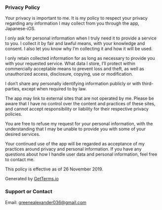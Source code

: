 ### Privacy Policy

Your privacy is important to me. It is my policy to respect your privacy regarding any information I may collect from you through the app, Japanese-iOS.

I only ask for personal information when I truly need it to provide a service to you. I collect it by fair and lawful means, with your knowledge and consent. I also let you know why I’m collecting it and how it will be used.

I only retain collected information for as long as necessary to provide you with your requested service. What data I store, I’ll protect within commercially acceptable means to prevent loss and theft, as well as unauthorized access, disclosure, copying, use or modification.

I don’t share any personally identifying information publicly or with third-parties, except when required to by law.

The app may link to external sites that are not operated by me. Please be aware that I have no control over the content and practices of these sites, and cannot accept responsibility or liability for their respective privacy policies.

You are free to refuse my request for your personal information, with the understanding that I may be unable to provide you with some of your desired services.

Your continued use of the app will be regarded as acceptance of my practices around privacy and personal information. If you have any questions about how I handle user data and personal information, feel free to contact me.

This policy is effective as of 26 November 2019.

Generated by [GetTerms.io](https://getterms.io) 


### Support or Contact

Email: greenealexander036@gmail.com

